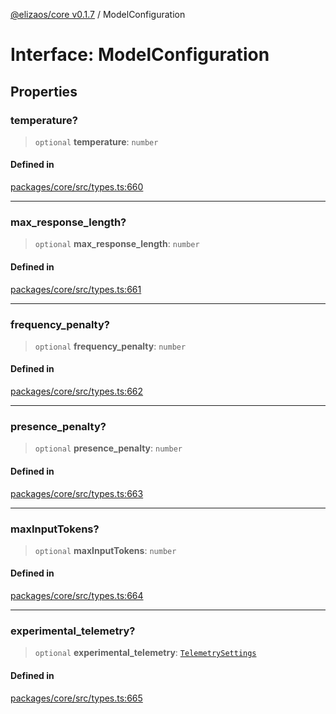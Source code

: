 [@elizaos/core v0.1.7](../index.md) / ModelConfiguration

# Interface: ModelConfiguration

## Properties

### temperature?

> `optional` **temperature**: `number`

#### Defined in

[packages/core/src/types.ts:660](https://github.com/ai16z/eliza/blob/main/packages/core/src/types.ts#L660)

---

### max_response_length?

> `optional` **max_response_length**: `number`

#### Defined in

[packages/core/src/types.ts:661](https://github.com/ai16z/eliza/blob/main/packages/core/src/types.ts#L661)

---

### frequency_penalty?

> `optional` **frequency_penalty**: `number`

#### Defined in

[packages/core/src/types.ts:662](https://github.com/ai16z/eliza/blob/main/packages/core/src/types.ts#L662)

---

### presence_penalty?

> `optional` **presence_penalty**: `number`

#### Defined in

[packages/core/src/types.ts:663](https://github.com/ai16z/eliza/blob/main/packages/core/src/types.ts#L663)

---

### maxInputTokens?

> `optional` **maxInputTokens**: `number`

#### Defined in

[packages/core/src/types.ts:664](https://github.com/ai16z/eliza/blob/main/packages/core/src/types.ts#L664)

---

### experimental_telemetry?

> `optional` **experimental_telemetry**: [`TelemetrySettings`](../type-aliases/TelemetrySettings.md)

#### Defined in

[packages/core/src/types.ts:665](https://github.com/ai16z/eliza/blob/main/packages/core/src/types.ts#L665)
